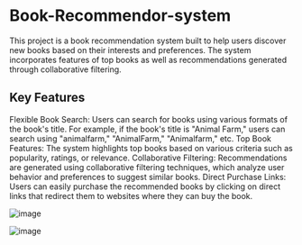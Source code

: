 # Book-Recommendor-system

This project is a book recommendation system built to help users discover new books based on their interests and preferences. The system incorporates features of top books as well as recommendations generated through collaborative filtering.

## Key Features
Flexible Book Search: Users can search for books using various formats of the book's title. For example, if the book's title is "Animal Farm," users can search using "animalfarm," "AnimalFarm," "Animalfarm," etc.
Top Book Features: The system highlights top books based on various criteria such as popularity, ratings, or relevance.
Collaborative Filtering: Recommendations are generated using collaborative filtering techniques, which analyze user behavior and preferences to suggest similar books.
Direct Purchase Links: Users can easily purchase the recommended books by clicking on direct links that redirect them to websites where they can buy the book.


![image](https://github.com/sai762/Book-Recommendor-system/assets/99879627/0f76df83-411a-4cae-b3c7-699ea132f70d)


![image](https://github.com/sai762/Book-Recommendor-system/assets/99879627/10446731-6c98-4be1-b775-1303f2e79baf)
